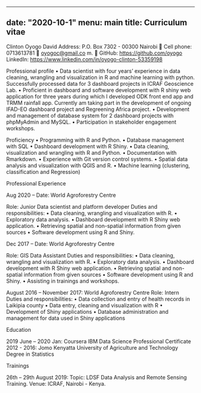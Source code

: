 
---
date: "2020-10-1"
menu: main
title: Curriculum vitae
---


Clinton Oyogo David
Address: P.O. Box 7302 - 00300 Nairobi    Cell phone: 0713613781   oyogoc@gmail.co m.
	GitHub: https://github.com/oyogo  	 LinkedIn: https://www.linkedin.com/in/oyogo-clinton-53359198


Professional profile
•	Data scientist with four years’ experience in data cleaning, wrangling and visualization in R and machine learning with python. Successfully processed data for 3 dashboard projects in ICRAF Geoscience Lab.
•	Proficient in dashboard and software development with R shiny web application for three years during which I developed ODK front end app and TRMM rainfall app. Currently am taking part in the development of ongoing IFAD-EO dashboard project and Regreening Africa project.
•	Development and management of database system for 2 dashboard projects with phpMyAdmin and MySQL.
•	Participation in stakeholder engagement workshops.

Proficiency
•	Programming with R and Python.
•	Database management with SQL
•	Dashboard development with R Shiny.
•	Data cleaning, visualization and wrangling with R and Python.
•	Documentation with Rmarkdown.
•	Experience with Git version control systems.
•	Spatial data analysis and visualization with QGIS and R.
•	Machine learning (clustering, classification and Regression)



Professional Experience

Aug 2020 – Date:  	World Agroforestry Centre

Role: Junior Data scientist and platform developer
Duties and responsibilities:
•	Data cleaning, wrangling and visualization with R.
•	Exploratory data analysis.
•	Dashboard development with R Shiny web application.
•	Retrieving spatial and non-spatial information from given sources
•	Software development using R and Shiny.


Dec 2017 – Date:  	World Agroforestry Centre

Role: GIS Data Assistant
Duties and responsibilities:
•	Data cleaning, wrangling and visualization with R.
•	Exploratory data analysis.
•	Dashboard development with R Shiny web application.
•	Retrieving spatial and non-spatial information from given sources
•	Software development using R and Shiny.
•	Assisting in trainings and workshops.


August 2016 – November 2017:	World Agroforestry Centre
Role: Intern
Duties and responsibilities:
•	Data collection and entry of health records in Laikipia county
•	Data entry, cleaning and visualization with R
•	Development of Shiny applications
•	Database administration and management for data used in Shiny applications


Education

2019 June – 2020 Jan:  Coursera
IBM Data Science Professional Certificate
2012 - 2016: Jomo Kenyatta University of Agriculture and Technology
Degree in Statistics

Trainings

26th – 29th August 2019: 
         Topic:  LDSF Data Analysis and Remote Sensing Training.
         Venue: ICRAF, Nairobi - Kenya.                                                           
 
                                                                    

